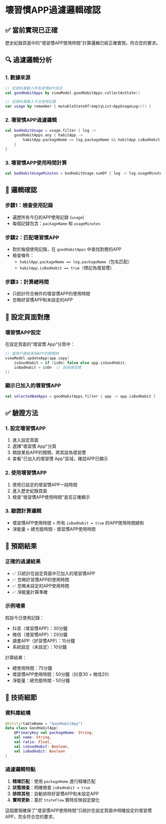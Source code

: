 # 壞習慣APP過濾邏輯確認

## ✅ 當前實現已正確

歷史紀錄頁面中的"壞習慣APP使用時間"計算邏輯已經正確實現，符合您的要求。

## 🔍 過濾邏輯分析

### 1. 數據來源
```kotlin
// 從資料庫載入所有習慣APP設定
val goodHabitApps by viewModel.goodHabitApps.collectAsState()

// 從資料庫載入今日使用記錄
var usage by remember { mutableStateOf(emptyList<AppUsageLog>()) }
```

### 2. 壞習慣APP過濾邏輯
```kotlin
val badHabitUsage = usage.filter { log ->
    goodHabitApps.any { habitApp -> 
        habitApp.packageName == log.packageName && habitApp.isBadHabit 
    }
}
```

### 3. 壞習慣APP使用時間計算
```kotlin
val badHabitUsageMinutes = badHabitUsage.sumOf { log -> log.usageMinutes }
```

## 🎯 邏輯確認

### 步驟1：檢查使用記錄
- 遍歷所有今日的APP使用記錄 (`usage`)
- 每個記錄包含：`packageName` 和 `usageMinutes`

### 步驟2：匹配壞習慣APP
- 對於每個使用記錄，在 `goodHabitApps` 中查找對應的APP
- 檢查條件：
  - `habitApp.packageName == log.packageName`（包名匹配）
  - `habitApp.isBadHabit == true`（標記為壞習慣）

### 步驟3：計算總時間
- 只統計符合條件的壞習慣APP的使用時間
- 忽略好習慣APP和未設定的APP

## 📱 設定頁面對應

### 壞習慣APP設定
在設定頁面的"壞習慣 App"分頁中：
```kotlin
// 當用戶開啟某個APP的開關時
viewModel.updateApp(app.copy(
    isGoodHabit = if (isOn) false else app.isGoodHabit,
    isBadHabit = isOn  // 設為壞習慣
))
```

### 顯示已加入的壞習慣APP
```kotlin
val selectedBadApps = goodHabitApps.filter { app -> app.isBadHabit }
```

## ✅ 驗證方法

### 1. 設定壞習慣APP
1. 進入設定頁面
2. 選擇"壞習慣 App"分頁
3. 開啟某些APP的開關，將其設為壞習慣
4. 查看"已加入的壞習慣 App"區域，確認APP已顯示

### 2. 使用壞習慣APP
1. 使用已設定的壞習慣APP一段時間
2. 進入歷史紀錄頁面
3. 檢查"壞習慣APP使用時間"是否正確顯示

### 3. 驗證計算邏輯
- 壞習慣APP使用時間 = 所有 `isBadHabit = true` 的APP使用時間總和
- 淨能量 = 總充能時間 - 壞習慣APP使用時間

## 🎯 預期結果

### 正確的過濾結果
- ✅ 只統計在設定頁面中已加入的壞習慣APP
- ✅ 忽略好習慣APP的使用時間
- ✅ 忽略未設定的APP使用時間
- ✅ 淨能量計算準確

### 示例場景
假設今日使用記錄：
- 抖音（壞習慣APP）：30分鐘
- 微信（壞習慣APP）：20分鐘  
- 讀書APP（好習慣APP）：15分鐘
- 系統設定（未設定）：10分鐘

計算結果：
- 總使用時間：75分鐘
- 壞習慣APP使用時間：50分鐘（抖音30 + 微信20）
- 淨能量：總充能時間 - 50分鐘

## 🔧 技術細節

### 資料庫結構
```kotlin
@Entity(tableName = "GoodHabitApp")
data class GoodHabitApp(
    @PrimaryKey val packageName: String,
    val name: String,
    val ratio: Float,
    val isGoodHabit: Boolean,
    val isBadHabit: Boolean
)
```

### 過濾邏輯特點
1. **精確匹配**：使用 `packageName` 進行精確匹配
2. **狀態檢查**：明確檢查 `isBadHabit = true`
3. **排除其他**：自動排除好習慣APP和未設定APP
4. **實時更新**：基於 `StateFlow` 實時反映設定變化

這個實現確保了"壞習慣APP使用時間"只統計在設定頁面中明確設定的壞習慣APP，完全符合您的要求。
